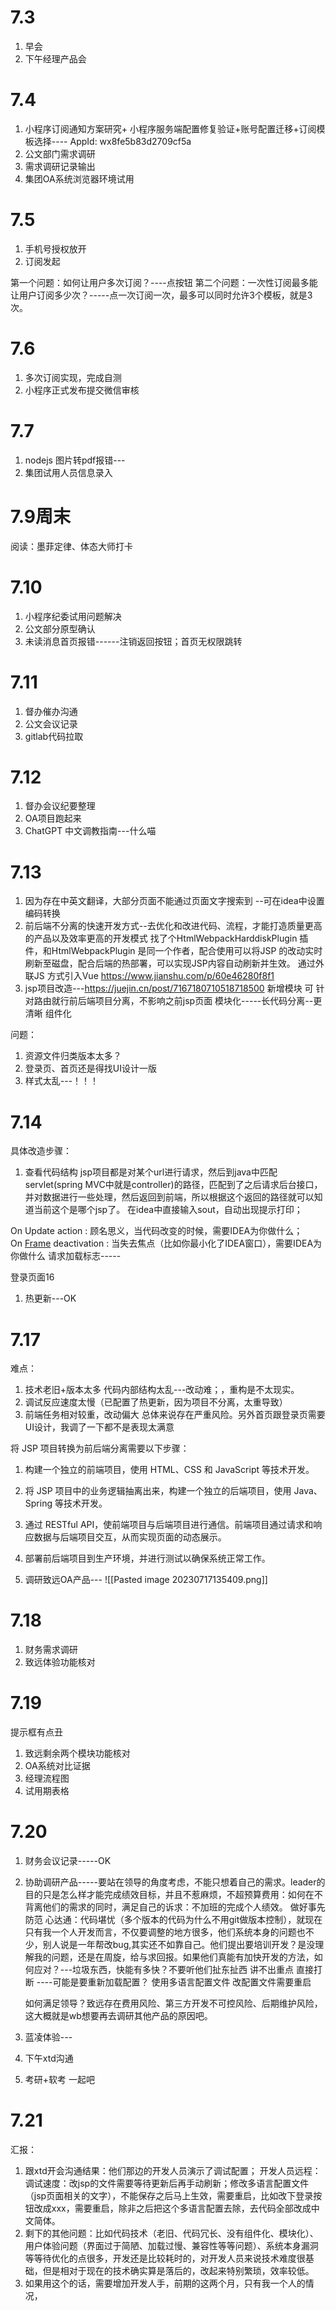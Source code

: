 # 7.3
1. 早会  
2. 下午经理产品会

# 7.4
1. 小程序订阅通知方案研究+ 小程序服务端配置修复验证+账号配置迁移+订阅模板选择----  AppId: wx8fe5b83d2709cf5a
2. 公文部门需求调研 
3. 需求调研记录输出
4. 集团OA系统浏览器环境试用


# 7.5

1. 手机号授权放开
2. 订阅发起

第一个问题：如何让用户多次订阅？----点按钮
第二个问题：一次性订阅最多能让用户订阅多少次？-----点一次订阅一次，最多可以同时允许3个模板，就是3次。



# 7.6
1. 多次订阅实现，完成自测  
2. 小程序正式发布提交微信审核

# 7.7
1. nodejs 图片转pdf报错---
2. 集团试用人员信息录入

# 7.9周末
阅读：墨菲定律、体态大师打卡

# 7.10
1. 小程序纪委试用问题解决
2. 公文部分原型确认
3. 未读消息首页报错------注销返回按钮；首页无权限跳转

# 7.11
1.  督办催办沟通
2. 公文会议记录
3. gitlab代码拉取

# 7.12
1. 督办会议纪要整理
2. OA项目跑起来
3. ChatGPT 中文调教指南---什么喵

# 7.13                                                             
1. 因为存在中英文翻译，大部分页面不能通过页面文字搜索到 --可在idea中设置编码转换
2. 前后端不分离的快速开发方式--去优化和改进代码、流程，才能打造质量更高的产品以及效率更高的开发模式
	找了个HtmlWebpackHarddiskPlugin  插件，和HtmlWebpackPlugin  是同一个作者，配合使用可以将JSP  的改动实时刷新至磁盘，配合后端的热部署，可以实现JSP内容自动刷新并生效。
	通过外联JS 方式引入Vue
	https://www.jianshu.com/p/60e46280f8f1
1. jsp项目改造---https://juejin.cn/post/7167180710518718500
	新增模块 可 针对路由就行前后端项目分离，不影响之前jsp页面
	模块化-----长代码分离--更清晰
	组件化

问题：
1. 资源文件归类版本太多？
2. 登录页、首页还是得找UI设计一版
3. 样式太乱---！！！

# 7.14
具体改造步骤：
1. 查看代码结构
jsp项目都是对某个url进行请求，然后到java中匹配servlet(spring MVC中就是controller)的路径，匹配到了之后请求后台接口，并对数据进行一些处理，然后返回到前端，所以根据这个返回的路径就可以知道当前这个是哪个jsp了。
在idea中直接输入sout，自动出现提示打印；

On Update action : 顾名思义，当代码改变的时候，需要IDEA为你做什么；
On [Frame](https://so.csdn.net/so/search?q=Frame&spm=1001.2101.3001.7020) deactivation : 当失去焦点（比如你最小化了IDEA窗口），需要IDEA为你做什么
请求加载标志-----

登录页面16
1. 热更新---OK

# 7.17
难点：
1. 技术老旧+版本太多 代码内部结构太乱---改动难；，重构是不太现实。
2. 调试反应速度太慢（已配置了热更新，因为项目不分离，太重导致）
3. 前端任务相对较重，改动偏大
总体来说存在严重风险。另外首页跟登录页需要UI设计，我调了一下都不是表现太满意


将 JSP 项目转换为前后端分离需要以下步骤：
1. 构建一个独立的前端项目，使用 HTML、CSS 和 JavaScript 等技术开发。
2. 将 JSP 项目中的业务逻辑抽离出来，构建一个独立的后端项目，使用 Java、Spring 等技术开发。
3. 通过 RESTful API，使前端项目与后端项目进行通信。前端项目通过请求和响应数据与后端项目交互，从而实现页面的动态展示。
4. 部署前后端项目到生产环境，并进行测试以确保系统正常工作。


1. 调研致远OA产品---
![[Pasted image 20230717135409.png]]


# 7.18
1. 财务需求调研
2. 致远体验功能核对 

# 7.19
提示框有点丑
1. 致远剩余两个模块功能核对
2. OA系统对比证据
3. 经理流程图
4. 试用期表格

# 7.20
1. 财务会议记录-----OK
2. 协助调研产品-----要站在领导的角度考虑，不能只想着自己的需求。leader的目的只是怎么样才能完成绩效目标，并且不惹麻烦，不超预算费用：如何在不背离他们的需求的同时，满足自己的诉求：不加班的完成个人绩效。
	做好事先防范
	心达通：代码堪忧（多个版本的代码为什么不用git做版本控制），就现在只有我一个人开发而言，不仅要调整的地方很多，他们系统本身的问题也不少，别人说是一年帮改bug,其实还不如靠自己。他们提出要培训开发？是没理解我的问题，还是在周旋，给与求回报。如果他们真能有加快开发的方法，如何应对？---垃圾东西，快能有多快？不要听他们扯东扯西 讲不出重点 直接打断
	----可能是要重新加载配置？ 使用多语言配置文件 改配置文件需要重启

	如何满足领导？致远存在费用风险、第三方开发不可控风险、后期维护风险，这大概就是wb想要再去调研其他产品的原因吧。


3. 蓝凌体验---
4. 下午xtd沟通
5. 考研+软考 一起吧

# 7.21

汇报：
1. 跟xtd开会沟通结果：他们那边的开发人员演示了调试配置； 开发人员远程：调试速度：改jsp的文件需要等待更新后再手动刷新；修改多语言配置文件（jsp页面相关的文字），不能保存之后马上生效，需要重启，比如改下登录按钮改成xxx，需要重启，除非之后把这个多语言配置去除，去代码全部改成中文简体。
2. 剩下的其他问题：比如代码技术（老旧、代码冗长、没有组件化、模块化）、用户体验问题（界面过于简陋、加载过慢、兼容性等等问题）、系统本身漏洞等等待优化的点很多，开发还是比较耗时的，对开发人员来说技术难度很基础，但是相对于现在的技术确实算是落后的，改起来特别繁琐，效率较低。
3. 如果用这个的话，需要增加开发人手，前期的这两个月，只有我一个人的情况，